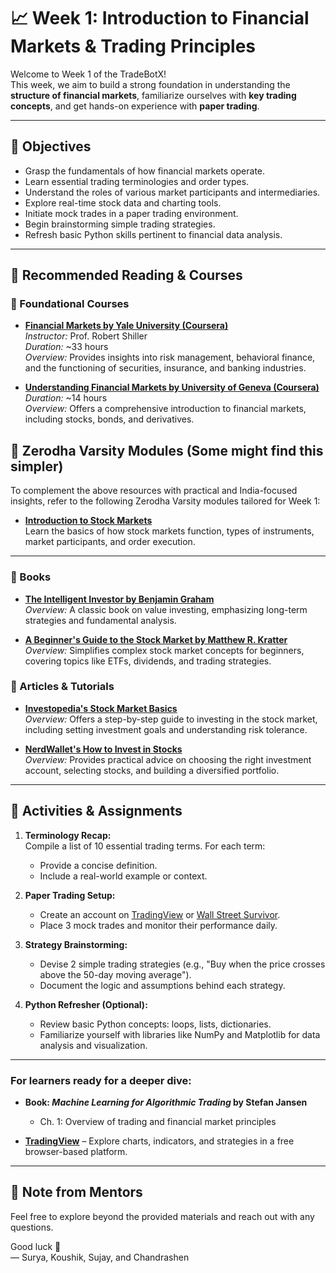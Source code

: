 # 📈 Week 1: Introduction to Financial Markets & Trading Principles

Welcome to Week 1 of the TradeBotX!  
This week, we aim to build a strong foundation in understanding the **structure of financial markets**, familiarize ourselves with **key trading concepts**, and get hands-on experience with **paper trading**.

---

## 🧠 Objectives

- Grasp the fundamentals of how financial markets operate.
- Learn essential trading terminologies and order types.
- Understand the roles of various market participants and intermediaries.
- Explore real-time stock data and charting tools.
- Initiate mock trades in a paper trading environment.
- Begin brainstorming simple trading strategies.
- Refresh basic Python skills pertinent to financial data analysis.

---

## 📘 Recommended Reading & Courses

### 📗 Foundational Courses

- **[Financial Markets by Yale University (Coursera)](https://www.coursera.org/learn/financial-markets-global)**  
  *Instructor:* Prof. Robert Shiller  
  *Duration:* ~33 hours  
  *Overview:* Provides insights into risk management, behavioral finance, and the functioning of securities, insurance, and banking industries.

- **[Understanding Financial Markets by University of Geneva (Coursera)](https://www.coursera.org/learn/understanding-financial-markets)**  
  *Duration:* ~14 hours  
  *Overview:* Offers a comprehensive introduction to financial markets, including stocks, bonds, and derivatives.

## 📙 Zerodha Varsity Modules (Some might find this simpler)

To complement the above resources with practical and India-focused insights, refer to the following Zerodha Varsity modules tailored for Week 1:

- **[Introduction to Stock Markets](https://zerodha.com/varsity/module/introduction-to-stock-markets/)**  
  Learn the basics of how stock markets function, types of instruments, market participants, and order execution.
<!-- 
- **[Market Mechanics](https://zerodha.com/varsity/module/market-mechanics/)**  
  Understand different order types, trade execution process, and settlement cycles.

- **[Trading and Settlement](https://zerodha.com/varsity/module/trading-and-settlement/)**  
  Details on trade settlements, market timings, and role of exchanges.

- **[Risk Management and Trading Psychology (Paper Trading Section)](https://zerodha.com/varsity/module/risk-management-and-trading-psychology/)**  
  Intro to risk management concepts and use of paper trading/simulated environments. -->

---
 
### 📘 Books

- **[The Intelligent Investor by Benjamin Graham](https://www.amazon.in/Intelligent-Investor-Definitive-Value-Investing/dp/0062312685)**  
  *Overview:* A classic book on value investing, emphasizing long-term strategies and fundamental analysis.

- **[A Beginner's Guide to the Stock Market by Matthew R. Kratter](https://www.amazon.in/Beginners-Guide-Stock-Market/dp/1099617200)**  
  *Overview:* Simplifies complex stock market concepts for beginners, covering topics like ETFs, dividends, and trading strategies.

### 📘 Articles & Tutorials

- **[Investopedia's Stock Market Basics](https://www.investopedia.com/articles/basics/06/invest1000.asp)**  
  *Overview:* Offers a step-by-step guide to investing in the stock market, including setting investment goals and understanding risk tolerance.

- **[NerdWallet's How to Invest in Stocks](https://www.nerdwallet.com/article/investing/how-to-invest-in-stocks)**  
  *Overview:* Provides practical advice on choosing the right investment account, selecting stocks, and building a diversified portfolio.

---


## 🧪 Activities & Assignments

1. **Terminology Recap:**  
   Compile a list of 10 essential trading terms. For each term:  
   - Provide a concise definition.  
   - Include a real-world example or context.

2. **Paper Trading Setup:**  
   - Create an account on [TradingView](https://www.tradingview.com/) or [Wall Street Survivor](https://www.wallstreetsurvivor.com/).  
   - Place 3 mock trades and monitor their performance daily.

3. **Strategy Brainstorming:**  
   - Devise 2 simple trading strategies (e.g., "Buy when the price crosses above the 50-day moving average").  
   - Document the logic and assumptions behind each strategy.

4. **Python Refresher (Optional):**  
   - Review basic Python concepts: loops, lists, dictionaries.  
   - Familiarize yourself with libraries like NumPy and Matplotlib for data analysis and visualization.

---

### For learners ready for a deeper dive:

- **Book: *Machine Learning for Algorithmic Trading* by Stefan Jansen**  
  - Ch. 1: Overview of trading and financial market principles    

- **[TradingView](https://www.tradingview.com/)** – Explore charts, indicators, and strategies in a free browser-based platform.

---

## 🙌 Note from Mentors

Feel free to explore beyond the provided materials and reach out with any questions.

Good luck 🚀  
— Surya, Koushik, Sujay, and Chandrashen
